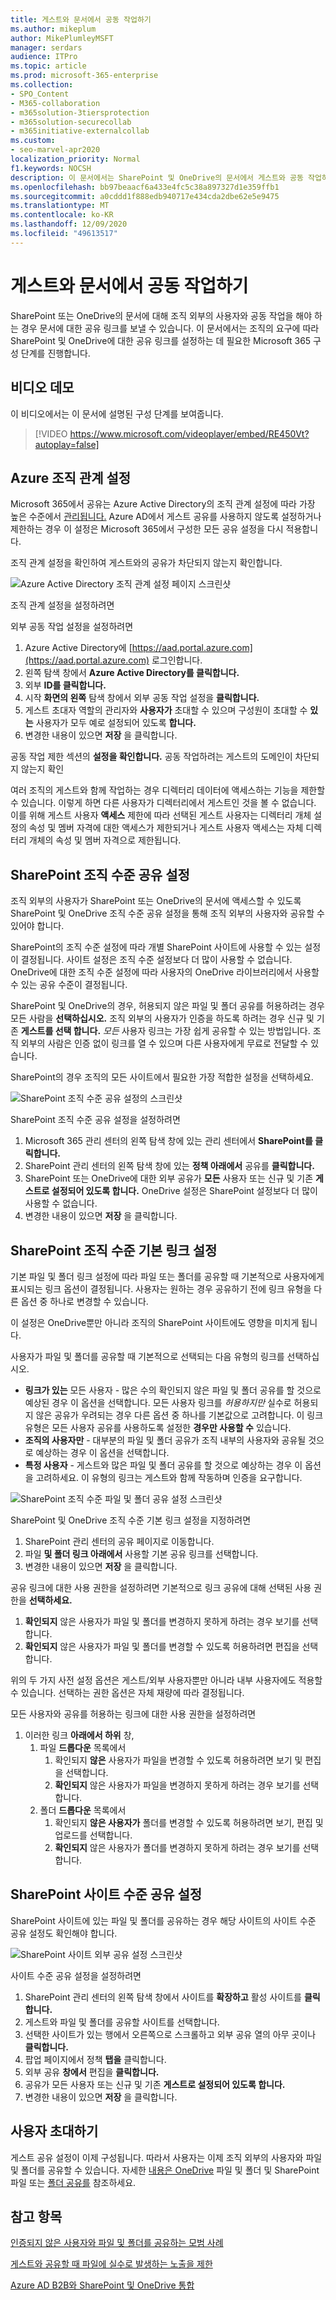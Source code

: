 ```yaml
---
title: 게스트와 문서에서 공동 작업하기
ms.author: mikeplum
author: MikePlumleyMSFT
manager: serdars
audience: ITPro
ms.topic: article
ms.prod: microsoft-365-enterprise
ms.collection:
- SPO_Content
- M365-collaboration
- m365solution-3tiersprotection
- m365solution-securecollab
- m365initiative-externalcollab
ms.custom:
- seo-marvel-apr2020
localization_priority: Normal
f1.keywords: NOCSH
description: 이 문서에서는 SharePoint 및 OneDrive의 문서에서 게스트와 공동 작업하는 방법을 배우게 됩니다.
ms.openlocfilehash: bb97beaacf6a433e4fc5c38a897327d1e359ffb1
ms.sourcegitcommit: a0cddd1f888edb940717e434cda2dbe62e5e9475
ms.translationtype: MT
ms.contentlocale: ko-KR
ms.lasthandoff: 12/09/2020
ms.locfileid: "49613517"
---
```

# <a name="collaborate-with-guests-on-a-document"></a>게스트와 문서에서 공동 작업하기

SharePoint 또는 OneDrive의 문서에 대해 조직 외부의 사용자와 공동 작업을 해야 하는 경우 문서에 대한 공유 링크를 보낼 수 있습니다. 이 문서에서는 조직의 요구에 따라 SharePoint 및 OneDrive에 대한 공유 링크를 설정하는 데 필요한 Microsoft 365 구성 단계를 진행합니다.

## <a name="video-demonstration"></a>비디오 데모

이 비디오에서는 이 문서에 설명된 구성 단계를 보여줍니다.</br>

> [!VIDEO https://www.microsoft.com/videoplayer/embed/RE450Vt?autoplay=false]

## <a name="azure-organizational-relationships-settings"></a>Azure 조직 관계 설정

Microsoft 365에서 공유는 Azure Active Directory의 조직 관계 설정에 따라 가장 높은 수준에서 [관리됩니다.](https://docs.microsoft.com/azure/active-directory/external-identities/delegate-invitations) Azure AD에서 게스트 공유를 사용하지 않도록 설정하거나 제한하는 경우 이 설정은 Microsoft 365에서 구성한 모든 공유 설정을 다시 적용합니다.

조직 관계 설정을 확인하여 게스트와의 공유가 차단되지 않는지 확인합니다.

![Azure Active Directory 조직 관계 설정 페이지 스크린샷](../media/azure-ad-organizational-relationships-settings.png)

조직 관계 설정을 설정하려면

외부 공동 작업 설정을 설정하려면

1. Azure Active Directory에 [https://aad.portal.azure.com](https://aad.portal.azure.com) 로그인합니다.
2. 왼쪽 탐색 창에서 **Azure Active Directory를 클릭합니다.**
3. 외부 **ID를 클릭합니다.**
4. 시작 **화면의 왼쪽** 탐색 창에서 외부 공동 작업 설정을 **클릭합니다.**
5. 게스트 초대자 역할의 관리자와 **사용자가** 초대할 수 있으며 구성원이 초대할 수 **있는** 사용자가 모두 예로 설정되어 있도록 **합니다.**
6. 변경한 내용이 있으면 **저장** 을 클릭합니다.

공동 작업 제한 섹션의 **설정을 확인합니다.** 공동 작업하려는 게스트의 도메인이 차단되지 않는지 확인

여러 조직의 게스트와 함께 작업하는 경우 디렉터리 데이터에 액세스하는 기능을 제한할 수 있습니다. 이렇게 하면 다른 사용자가 디렉터리에서 게스트인 것을 볼 수 없습니다. 이를 위해 게스트 사용자 **액세스** 제한에  따라 선택된 게스트 사용자는 디렉터리 개체 설정의 속성 및 멤버 자격에 대한 액세스가 제한되거나 게스트 사용자 액세스는 자체 디렉터리 개체의 속성 및 멤버 자격으로 제한됩니다. 

## <a name="sharepoint-organization-level-sharing-settings"></a>SharePoint 조직 수준 공유 설정

조직 외부의 사용자가 SharePoint 또는 OneDrive의 문서에 액세스할 수 있도록 SharePoint 및 OneDrive 조직 수준 공유 설정을 통해 조직 외부의 사용자와 공유할 수 있어야 합니다.

SharePoint의 조직 수준 설정에 따라 개별 SharePoint 사이트에 사용할 수 있는 설정이 결정됩니다. 사이트 설정은 조직 수준 설정보다 더 많이 사용할 수 없습니다. OneDrive에 대한 조직 수준 설정에 따라 사용자의 OneDrive 라이브러리에서 사용할 수 있는 공유 수준이 결정됩니다.

SharePoint 및 OneDrive의 경우, 허용되지 않은 파일 및 폴더 공유를 허용하려는 경우 모든 사람을 **선택하십시오.** 조직 외부의 사용자가 인증을 하도록 하려는 경우 신규 및 기존 **게스트를 선택 합니다.** *모든* 사용자 링크는 가장 쉽게 공유할 수 있는 방법입니다. 조직 외부의 사람은 인증 없이 링크를 열 수 있으며 다른 사용자에게 무료로 전달할 수 있습니다.

SharePoint의 경우 조직의 모든 사이트에서 필요한 가장 적합한 설정을 선택하세요.

![SharePoint 조직 수준 공유 설정의 스크린샷](../media/sharepoint-organization-external-sharing-controls.png)


SharePoint 조직 수준 공유 설정을 설정하려면

1. Microsoft 365 관리 센터의 왼쪽 탐색 창에 있는 관리 센터에서 **SharePoint를 클릭합니다.**
2. SharePoint 관리 센터의 왼쪽 탐색 창에 있는 **정책 아래에서** 공유를 **클릭합니다.**
3. SharePoint 또는 OneDrive에 대한 외부 공유가 **모든** 사용자 또는 신규 및 기존 **게스트로 설정되어 있도록 합니다.** OneDrive 설정은 SharePoint 설정보다 더 많이 사용할 수 없습니다.
4. 변경한 내용이 있으면 **저장** 을 클릭합니다.

## <a name="sharepoint-organization-level-default-link-settings"></a>SharePoint 조직 수준 기본 링크 설정

기본 파일 및 폴더 링크 설정에 따라 파일 또는 폴더를 공유할 때 기본적으로 사용자에게 표시되는 링크 옵션이 결정됩니다. 사용자는 원하는 경우 공유하기 전에 링크 유형을 다른 옵션 중 하나로 변경할 수 있습니다.

이 설정은 OneDrive뿐만 아니라 조직의 SharePoint 사이트에도 영향을 미치게 됩니다.

사용자가 파일 및 폴더를 공유할 때 기본적으로 선택되는 다음 유형의 링크를 선택하십시오.

- **링크가 있는** 모든 사용자 - 많은 수의 확인되지 않은 파일 및 폴더 공유를 할 것으로 예상된 경우 이 옵션을 선택합니다. 모든 사용자 링크를 *허용하지만* 실수로 허용되지 않은 공유가 우려되는 경우 다른 옵션 중 하나를 기본값으로 고려합니다. 이 링크 유형은 모든 사용자 공유를 사용하도록 설정한 **경우만 사용할 수** 있습니다.
- **조직의 사용자만** - 대부분의 파일 및 폴더 공유가 조직 내부의 사용자와 공유될 것으로 예상하는 경우 이 옵션을 선택합니다.
- **특정 사용자** - 게스트와 많은 파일 및 폴더 공유를 할 것으로 예상하는 경우 이 옵션을 고려하세요. 이 유형의 링크는 게스트와 함께 작동하며 인증을 요구합니다.
 
![SharePoint 조직 수준 파일 및 폴더 공유 설정 스크린샷](../media/sharepoint-organization-files-folders-sharing-settings.png)


SharePoint 및 OneDrive 조직 수준 기본 링크 설정을 지정하려면

1. SharePoint 관리 센터의 공유 페이지로 이동합니다.
2. 파일 **및 폴더 링크 아래에서** 사용할 기본 공유 링크를 선택합니다.
3. 변경한 내용이 있으면 **저장** 을 클릭합니다.

공유 링크에 대한 사용 권한을 설정하려면 기본적으로 링크 공유에 대해 선택된 사용 권한을 **선택하세요.**

1. **확인되지** 않은 사용자가 파일 및 폴더를 변경하지 못하게 하려는 경우 보기를 선택합니다.
2. **확인되지** 않은 사용자가 파일 및 폴더를 변경할 수 있도록 허용하려면 편집을 선택합니다.

위의 두 가지 사전 설정 옵션은 게스트/외부 사용자뿐만 아니라 내부 사용자에도 적용할 수 있습니다. 선택하는 권한 옵션은 자체 재량에 따라 결정됩니다.

모든 사용자와 공유를 허용하는 링크에 대한 사용 권한을 설정하려면

1. 이러한 링크 **아래에서 하위** 창, 
    1. 파일 **드롭다운** 목록에서 
        1. 확인되지 **않은** 사용자가 파일을 변경할 수 있도록 허용하려면 보기 및 편집을 선택합니다.
        2. **확인되지** 않은 사용자가 파일을 변경하지 못하게 하려는 경우 보기를 선택합니다.
    2. 폴더 **드롭다운** 목록에서
        1. 확인되지 **않은 사용자가** 폴더를 변경할 수 있도록 허용하려면 보기, 편집 및 업로드를 선택합니다.
        2. **확인되지** 않은 사용자가 폴더를 변경하지 못하게 하려는 경우 보기를 선택합니다.

## <a name="sharepoint-site-level-sharing-settings"></a>SharePoint 사이트 수준 공유 설정

SharePoint 사이트에 있는 파일 및 폴더를 공유하는 경우 해당 사이트의 사이트 수준 공유 설정도 확인해야 합니다.

![SharePoint 사이트 외부 공유 설정 스크린샷](../media/sharepoint-site-external-sharing-settings.png)

사이트 수준 공유 설정을 설정하려면

1. SharePoint 관리 센터의 왼쪽 탐색 창에서 사이트를 **확장하고** 활성 사이트를 **클릭합니다.**
2. 게스트와 파일 및 폴더를 공유할 사이트를 선택합니다.
3. 선택한 사이트가 있는 행에서 오른쪽으로 스크롤하고 외부 공유 열의 아무 곳이나 **클릭합니다.**
4. 팝업 페이지에서 정책 **탭을** 클릭합니다.
5. 외부 공유 **창에서** 편집을 **클릭합니다.**
6. 공유가 모든 사용자  또는 신규 및 기존 **게스트로 설정되어 있도록 합니다.**
7. 변경한 내용이 있으면 **저장** 을 클릭합니다.

## <a name="invite-users"></a>사용자 초대하기

게스트 공유 설정이 이제 구성됩니다. 따라서 사용자는 이제 조직 외부의 사용자와 파일 및 폴더를 공유할 수 있습니다. 자세한 [내용은 OneDrive](https://support.office.com/article/9fcc2f7d-de0c-4cec-93b0-a82024800c07) 파일 및 폴더 및 SharePoint 파일 또는 [폴더 공유를](https://support.office.com/article/1fe37332-0f9a-4719-970e-d2578da4941c) 참조하세요.

## <a name="see-also"></a>참고 항목

[인증되지 않은 사용자와 파일 및 폴더를 공유하는 모범 사례](best-practices-anonymous-sharing.md)

[게스트와 공유할 때 파일에 실수로 발생하는 노출을 제한](share-limit-accidental-exposure.md)

[Azure AD B2B와 SharePoint 및 OneDrive 통합](https://docs.microsoft.com/sharepoint/sharepoint-azureb2b-integration-preview)
